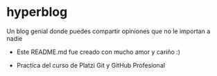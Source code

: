 # hyperblog
Un blog genial donde puedes compartir opiniones que no le importan a nadie

* Este README.md fue creado con mucho amor y cariño :)

* Practica del curso de Platzi Git y GitHub Profesional